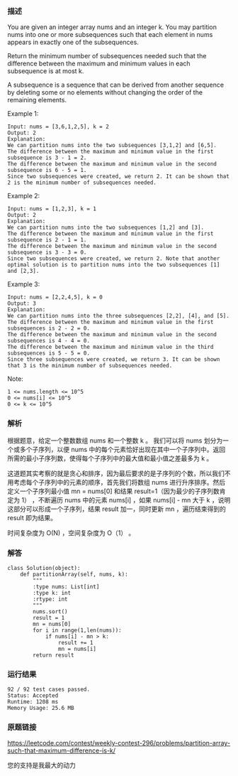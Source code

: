 

### 描述

You are given an integer array nums and an integer k. You may partition nums into one or more subsequences such that each element in nums appears in exactly one of the subsequences.

Return the minimum number of subsequences needed such that the difference between the maximum and minimum values in each subsequence is at most k.

A subsequence is a sequence that can be derived from another sequence by deleting some or no elements without changing the order of the remaining elements.



Example 1:

	Input: nums = [3,6,1,2,5], k = 2
	Output: 2
	Explanation:
	We can partition nums into the two subsequences [3,1,2] and [6,5].
	The difference between the maximum and minimum value in the first subsequence is 3 - 1 = 2.
	The difference between the maximum and minimum value in the second subsequence is 6 - 5 = 1.
	Since two subsequences were created, we return 2. It can be shown that 2 is the minimum number of subsequences needed.

	
Example 2:

	Input: nums = [1,2,3], k = 1
	Output: 2
	Explanation:
	We can partition nums into the two subsequences [1,2] and [3].
	The difference between the maximum and minimum value in the first subsequence is 2 - 1 = 1.
	The difference between the maximum and minimum value in the second subsequence is 3 - 3 = 0.
	Since two subsequences were created, we return 2. Note that another optimal solution is to partition nums into the two subsequences [1] and [2,3].


Example 3:

	Input: nums = [2,2,4,5], k = 0
	Output: 3
	Explanation:
	We can partition nums into the three subsequences [2,2], [4], and [5].
	The difference between the maximum and minimum value in the first subsequences is 2 - 2 = 0.
	The difference between the maximum and minimum value in the second subsequences is 4 - 4 = 0.
	The difference between the maximum and minimum value in the third subsequences is 5 - 5 = 0.
	Since three subsequences were created, we return 3. It can be shown that 3 is the minimum number of subsequences needed.

	


Note:

    1 <= nums.length <= 10^5
    0 <= nums[i] <= 10^5
    0 <= k <= 10^5


### 解析


根据题意，给定一个整数数组 nums 和一个整数 k 。 我们可以将 nums 划分为一个或多个子序列，以便 nums 中的每个元素恰好出现在其中一个子序列中。返回所需的最小子序列数，使得每个子序列中的最大值和最小值之差最多为 k 。

这道题其实考察的就是贪心和排序，因为最后要求的是子序列的个数，所以我们不用考虑每个子序列中的元素的顺序，首先我们将数组 nums 进行升序排序。然后定义一个子序列最小值 mn = nums[0] 和结果 result=1（因为最少的子序列数肯定为 1） ，不断遍历 nums 中的元素 nums[i] ，如果 nums[i] - mn 大于 k ，说明这部分可以形成一个子序列，结果 result 加一，同时更新 mn ，遍历结束得到的 result 即为结果。

时间复杂度为 O(N) ，空间复杂度为 O（1） 。

### 解答
				

	class Solution(object):
	    def partitionArray(self, nums, k):
	        """
	        :type nums: List[int]
	        :type k: int
	        :rtype: int
	        """
	        nums.sort()
	        result = 1
	        mn = nums[0]
	        for i in range(1,len(nums)):
	            if nums[i] - mn > k:
	                result += 1
	                mn = nums[i]
	        return result
	
### 运行结果

	

	92 / 92 test cases passed.
	Status: Accepted
	Runtime: 1208 ms
	Memory Usage: 25.6 MB


### 原题链接

https://leetcode.com/contest/weekly-contest-296/problems/partition-array-such-that-maximum-difference-is-k/

您的支持是我最大的动力
